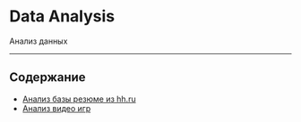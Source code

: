 # Data Analysis

Анализ данных
____
## Содержание
- [Анализ базы резюме из hh.ru](https://github.com/NazarovMichail/Data-Analysis/tree/master/HH%20Analysis)
- [Анализ видео игр]()
